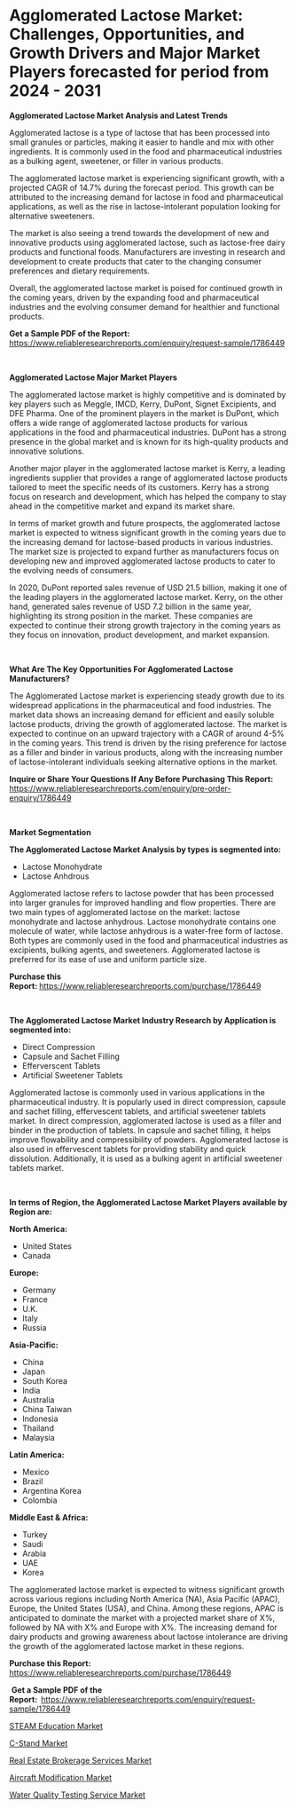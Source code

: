 <p><h1>Agglomerated Lactose Market: Challenges, Opportunities, and Growth Drivers and Major Market Players forecasted for period from 2024 - 2031</h1></p><p><strong>Agglomerated Lactose Market Analysis and Latest Trends</strong></p>
<p><p>Agglomerated lactose is a type of lactose that has been processed into small granules or particles, making it easier to handle and mix with other ingredients. It is commonly used in the food and pharmaceutical industries as a bulking agent, sweetener, or filler in various products.</p><p>The agglomerated lactose market is experiencing significant growth, with a projected CAGR of 14.7% during the forecast period. This growth can be attributed to the increasing demand for lactose in food and pharmaceutical applications, as well as the rise in lactose-intolerant population looking for alternative sweeteners.</p><p>The market is also seeing a trend towards the development of new and innovative products using agglomerated lactose, such as lactose-free dairy products and functional foods. Manufacturers are investing in research and development to create products that cater to the changing consumer preferences and dietary requirements.</p><p>Overall, the agglomerated lactose market is poised for continued growth in the coming years, driven by the expanding food and pharmaceutical industries and the evolving consumer demand for healthier and functional products.</p></p>
<p><strong>Get a Sample PDF of the Report:&nbsp;</strong> <a href="https://www.reliableresearchreports.com/enquiry/request-sample/1786449">https://www.reliableresearchreports.com/enquiry/request-sample/1786449</a></p>
<p>&nbsp;</p>
<p><strong>Agglomerated Lactose Major Market Players</strong></p>
<p><p>The agglomerated lactose market is highly competitive and is dominated by key players such as Meggle, IMCD, Kerry, DuPont, Signet Excipients, and DFE Pharma. One of the prominent players in the market is DuPont, which offers a wide range of agglomerated lactose products for various applications in the food and pharmaceutical industries. DuPont has a strong presence in the global market and is known for its high-quality products and innovative solutions.</p><p>Another major player in the agglomerated lactose market is Kerry, a leading ingredients supplier that provides a range of agglomerated lactose products tailored to meet the specific needs of its customers. Kerry has a strong focus on research and development, which has helped the company to stay ahead in the competitive market and expand its market share.</p><p>In terms of market growth and future prospects, the agglomerated lactose market is expected to witness significant growth in the coming years due to the increasing demand for lactose-based products in various industries. The market size is projected to expand further as manufacturers focus on developing new and improved agglomerated lactose products to cater to the evolving needs of consumers.</p><p>In 2020, DuPont reported sales revenue of USD 21.5 billion, making it one of the leading players in the agglomerated lactose market. Kerry, on the other hand, generated sales revenue of USD 7.2 billion in the same year, highlighting its strong position in the market. These companies are expected to continue their strong growth trajectory in the coming years as they focus on innovation, product development, and market expansion.</p></p>
<p>&nbsp;</p>
<p><strong>What Are The Key Opportunities For Agglomerated Lactose Manufacturers?</strong></p>
<p><p>The Agglomerated Lactose market is experiencing steady growth due to its widespread applications in the pharmaceutical and food industries. The market data shows an increasing demand for efficient and easily soluble lactose products, driving the growth of agglomerated lactose. The market is expected to continue on an upward trajectory with a CAGR of around 4-5% in the coming years. This trend is driven by the rising preference for lactose as a filler and binder in various products, along with the increasing number of lactose-intolerant individuals seeking alternative options in the market.</p></p>
<p><strong>Inquire or Share Your Questions If Any Before Purchasing This Report:</strong> <a href="https://www.reliableresearchreports.com/enquiry/pre-order-enquiry/1786449">https://www.reliableresearchreports.com/enquiry/pre-order-enquiry/1786449</a></p>
<p>&nbsp;</p>
<p><strong>Market Segmentation</strong></p>
<p><strong>The Agglomerated Lactose Market Analysis by types is segmented into:</strong></p>
<p><ul><li>Lactose Monohydrate</li><li>Lactose Anhdrous</li></ul></p>
<p><p>Agglomerated lactose refers to lactose powder that has been processed into larger granules for improved handling and flow properties. There are two main types of agglomerated lactose on the market: lactose monohydrate and lactose anhydrous. Lactose monohydrate contains one molecule of water, while lactose anhydrous is a water-free form of lactose. Both types are commonly used in the food and pharmaceutical industries as excipients, bulking agents, and sweeteners. Agglomerated lactose is preferred for its ease of use and uniform particle size.</p></p>
<p><strong>Purchase this Report:&nbsp;</strong><a href="https://www.reliableresearchreports.com/purchase/1786449">https://www.reliableresearchreports.com/purchase/1786449</a></p>
<p>&nbsp;</p>
<p><strong>The Agglomerated Lactose Market Industry Research by Application is segmented into:</strong></p>
<p><ul><li>Direct Compression</li><li>Capsule and Sachet Filling</li><li>Efferverscent Tablets</li><li>Artificial Sweetener Tablets</li></ul></p>
<p><p>Agglomerated lactose is commonly used in various applications in the pharmaceutical industry. It is popularly used in direct compression, capsule and sachet filling, effervescent tablets, and artificial sweetener tablets market. In direct compression, agglomerated lactose is used as a filler and binder in the production of tablets. In capsule and sachet filling, it helps improve flowability and compressibility of powders. Agglomerated lactose is also used in effervescent tablets for providing stability and quick dissolution. Additionally, it is used as a bulking agent in artificial sweetener tablets market.</p></p>
<p>&nbsp;</p>
<p><strong>In terms of Region, the Agglomerated Lactose Market Players available by Region are:</strong></p>
<p>
    <p> <strong> North America: </strong>
        <ul>
            <li>United States</li>
            <li>Canada</li>
        </ul>
        </p> 
    <p> <strong> Europe: </strong>
        <ul>
            <li>Germany</li>
            <li>France</li>
            <li>U.K.</li>
            <li>Italy</li>
            <li>Russia</li>
        </ul>
        </p> 
    <p> <strong> Asia-Pacific: </strong>
        <ul>
            <li>China</li>
            <li>Japan</li>
            <li>South Korea</li>
            <li>India</li>
            <li>Australia</li>
            <li>China Taiwan</li>
            <li>Indonesia</li>
            <li>Thailand</li>
            <li>Malaysia</li>
        </ul>
        </p> 
    <p> <strong> Latin America: </strong>
        <ul>
            <li>Mexico</li>
            <li>Brazil</li>
            <li>Argentina Korea</li>
            <li>Colombia</li>
        </ul>
        </p> 
    <p> <strong> Middle East & Africa: </strong>
        <ul>
            <li>Turkey</li>
            <li>Saudi</li>
            <li>Arabia</li>
            <li>UAE</li>
            <li>Korea</li>
        </ul>
    </p>
    </p>
<p><p>The agglomerated lactose market is expected to witness significant growth across various regions including North America (NA), Asia Pacific (APAC), Europe, the United States (USA), and China. Among these regions, APAC is anticipated to dominate the market with a projected market share of X%, followed by NA with X% and Europe with X%. The increasing demand for dairy products and growing awareness about lactose intolerance are driving the growth of the agglomerated lactose market in these regions.</p></p>
<p><strong>Purchase this Report: </strong><a href="https://www.reliableresearchreports.com/purchase/1786449">https://www.reliableresearchreports.com/purchase/1786449</a></p>
<p>&nbsp;<strong>Get a Sample PDF of the Report:&nbsp;&nbsp;</strong><a href="https://www.reliableresearchreports.com/enquiry/request-sample/1786449">https://www.reliableresearchreports.com/enquiry/request-sample/1786449</a></p>
<p><strong></strong></p>
<p><p><a href="https://medium.com/@jasonspinka/steam-education-nbsp-market-focuses-on-market-share-size-and-projected-forecast-till-2031-811c6097362f">STEAM Education Market</a></p><p><a href="https://github.com/moyahfrancoestellec51j635wcx/Market-Research-Report-List-1/blob/main/c-stand-market.md">C-Stand Market</a></p><p><a href="https://medium.com/@jasonspinka/real-estate-brokerage-services-market-trends-and-market-analysis-forecasted-for-period-2024-2031-7ae2fd3541c7">Real Estate Brokerage Services Market</a></p><p><a href="https://medium.com/@jasonspinka/aircraft-modification-market-report-reveals-the-latest-trends-and-growth-opportunities-of-this-bebd74be2f2b">Aircraft Modification Market</a></p><p><a href="https://medium.com/@jasonspinka/water-quality-testing-service-market-insight-market-trends-growth-forecasted-from-2024-to-2031-91ffc30f184d">Water Quality Testing Service Market</a></p></p>
